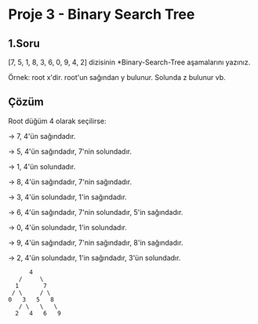# Proje 3 - Binary Search Tree

## 1.Soru
[7, 5, 1, 8, 3, 6, 0, 9, 4, 2] dizisinin *Binary-Search-Tree aşamalarını yazınız.

Örnek: root x'dir. root'un sağından y bulunur. Solunda z bulunur vb.

## Çözüm
Root düğüm 4 olarak seçilirse:

-> 7, 4'ün sağındadır.

-> 5, 4'ün sağındadır, 7'nin solundadır.

-> 1, 4'ün solundadır.

-> 8, 4'ün sağındadır, 7'nin sağındadır.

-> 3, 4'ün solundadır, 1'in sağındadır.

-> 6, 4'ün sağındadır, 7'nin solundadır, 5'in sağındadır.

-> 0, 4'ün solundadır, 1'in solundadır.

-> 9, 4'ün sağındadır, 7'nin sağındadır, 8'in sağındadır.

-> 2, 4'ün solundadır, 1'in sağındadır, 3'ün solundadır.

          4
       /     \
      1       7
     / \     / \
    0   3   5   8
       / \   \   \
      2   4   6   9

